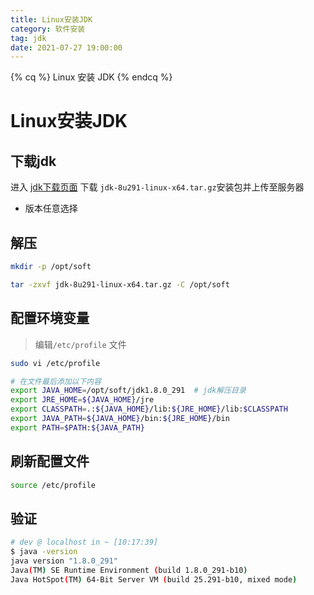 ```yaml
---
title: Linux安装JDK
category: 软件安装
tag: jdk
date: 2021-07-27 19:00:00
---
```


{% cq %}
Linux 安装 JDK
{% endcq %}

<!-- more -->

# Linux安装JDK

## 下载jdk
进入 [jdk下载页面](https://www.oracle.com/java/technologies/javase/javase-jdk8-downloads.html) 下载 `jdk-8u291-linux-x64.tar.gz`安装包并上传至服务器
- 版本任意选择

## 解压
```bash
mkdir -p /opt/soft

tar -zxvf jdk-8u291-linux-x64.tar.gz -C /opt/soft

```

## 配置环境变量
> 编辑`/etc/profile` 文件

```bash
sudo vi /etc/profile

# 在文件最后添加以下内容
export JAVA_HOME=/opt/soft/jdk1.8.0_291  # jdk解压目录
export JRE_HOME=${JAVA_HOME}/jre
export CLASSPATH=.:${JAVA_HOME}/lib:${JRE_HOME}/lib:$CLASSPATH
export JAVA_PATH=${JAVA_HOME}/bin:${JRE_HOME}/bin
export PATH=$PATH:${JAVA_PATH}
```

## 刷新配置文件
```bash
source /etc/profile
```

## 验证
```bash
# dev @ localhost in ~ [10:17:39] 
$ java -version
java version "1.8.0_291"
Java(TM) SE Runtime Environment (build 1.8.0_291-b10)
Java HotSpot(TM) 64-Bit Server VM (build 25.291-b10, mixed mode)
```


